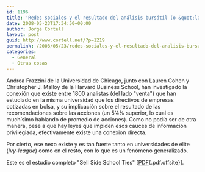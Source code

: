 ```yaml
---
id: 1196
title: 'Redes sociales y el resultado del análisis bursátil (o &quot;la empresa de mi colega vale más&quot;)'
date: 2008-05-23T17:34:50+00:00
author: Jorge Cortell
layout: post
guid: http://www.cortell.net/?p=1219
permalink: /2008/05/23/redes-sociales-y-el-resultado-del-analisis-bursatil-o-la-empresa-de-mi-colega-vale-mas/
categories:
  - General
  - Otras cosas
---
```

Andrea Frazzini de la Universidad de Chicago, junto con Lauren Cohen y Christopher J. Malloy de la Harvard Business School, han investigado la conexión que existe entre 1800 analistas (del lado "venta") que han estudiado en la misma universidad que los directivos de empresas cotizadas en bolsa, y su implicación sobre el resultado de las recomendaciones sobre las acciones (un 5‘4% superior, lo cual es muchísimo hablando de promedio de acciones). Como no podía ser de otra manera, pese a que hay leyes que impiden esos cauces de información privilegiada, efectivamente existe una conexion directa.

Por cierto, ese nexo existe y es tan fuerte tanto en universidades de élite (_Ivy-league_) como en el resto, con lo que es un fenómeno generalizado.

Este es el estudio completo "Sell Side School Ties" [[PDF](http://www.hbs.edu/research/pdf/08-074.pdf){.pdf.offsite}].